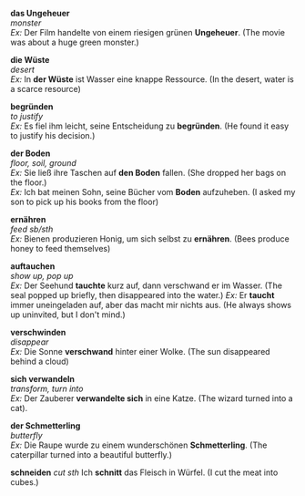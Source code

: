 **das Ungeheuer**  
*monster*  
*Ex:* Der Film handelte von einem riesigen grünen **Ungeheuer**. (The movie was about a huge green monster.)

**die Wüste**  
*desert*  
*Ex:* In **der Wüste** ist Wasser eine knappe Ressource. (In the desert, water is a scarce resource)  

**begründen**  
*to justify*  
*Ex:* Es fiel ihm leicht, seine Entscheidung zu **begründen**. (He found it easy to justify his decision.)  

**der Boden**  
*floor, soil, ground*  
*Ex:* Sie ließ ihre Taschen auf **den Boden** fallen. (She dropped her bags on the floor.)  
*Ex:* Ich bat meinen Sohn, seine Bücher vom **Boden** aufzuheben. (I asked my son to pick up his books from the floor)  

**ernähren**  
*feed sb/sth*  
*Ex:* Bienen produzieren Honig, um sich selbst zu **ernähren**. (Bees produce honey to feed themselves)

**auftauchen**  
*show up, pop up*  
*Ex:* Der Seehund **tauchte** kurz auf, dann verschwand er im Wasser. (The seal popped up briefly, then disappeared into the water.) 
*Ex:* Er **taucht** immer uneingeladen auf, aber das macht mir nichts aus. (He always shows up uninvited, but I don't mind.)

**verschwinden**  
*disappear*  
*Ex:* Die Sonne **verschwand** hinter einer Wolke. (The sun disappeared behind a cloud)

**sich verwandeln**  
*transform, turn into*  
*Ex:* Der Zauberer **verwandelte sich** in eine Katze. (The wizard turned into a cat).

**der Schmetterling**  
*butterfly*  
*Ex:* Die Raupe wurde zu einem wunderschönen **Schmetterling**. (The caterpillar turned into a beautiful butterfly.)

**schneiden**
*cut sth*
Ich **schnitt** das Fleisch in Würfel. (I cut the meat into cubes.)




